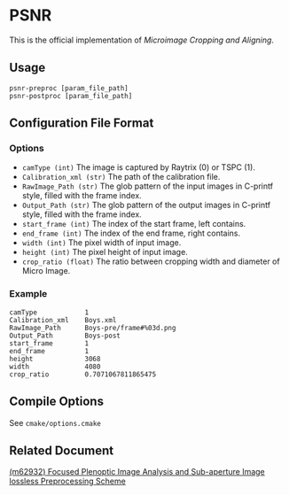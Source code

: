 # PSNR

This is the official implementation of *Microimage Cropping and Aligning*.

## Usage

```shell
psnr-preproc [param_file_path]
psnr-postproc [param_file_path]
```

## Configuration File Format

### Options

+ `camType (int)` The image is captured by Raytrix (0) or TSPC (1).
+ `Calibration_xml (str)` The path of the calibration file.
+ `RawImage_Path (str)` The glob pattern of the input images in C-printf style, filled with the frame index.
+ `Output_Path (str)` The glob pattern of the output images in C-printf style, filled with the frame index.
+ `start_frame (int)` The index of the start frame, left contains.
+ `end_frame (int)` The index of the end frame, right contains.
+ `width (int)` The pixel width of input image.
+ `height (int)` The pixel height of input image.
+ `crop_ratio (float)` The ratio between cropping width and diameter of Micro Image.

### Example

```
camType            1
Calibration_xml    Boys.xml
RawImage_Path      Boys-pre/frame#%03d.png
Output_Path        Boys-post
start_frame        1
end_frame          1
height             3068
width              4080
crop_ratio         0.7071067811865475
```

## Compile Options

See `cmake/options.cmake`

## Related Document

[(m62932) Focused Plenoptic Image Analysis and Sub-aperture Image lossless Preprocessing Scheme](https://dms.mpeg.expert/doc_end_user/current_document.php?id=86981)
